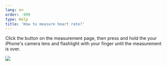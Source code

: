 ```yaml
---
lang: en
order: -999
type: Help
title: 'How to measure heart rate?'
---
```


Click the button on the measurement page, then press and hold the your iPhone's camera lens and flashlight with your finger until the measurement is over.


![](https://img.vim-cn.com/52/66dc5c1522cca153e5cd02f872bc96c36c5845.png)
